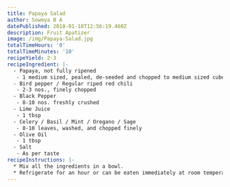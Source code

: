 ```yaml
---
title: Papaya Salad
author: Sowmya B A
datePublished: 2018-01-18T12:56:19.460Z
description: Fruit Apatizer
image: /img/Papaya-Salad.jpg
totalTimeHours: '0'
totalTimeMinutes: '10'
recipeYield: 2-3
recipeIngredient: |-
  - Papaya, not fully ripened
   - 1 medium sized, pealed, de-seeded and chopped to medium sized cubes
  - Bird pepper / Regular riped red chili
   - 2-3 nos., finely chopped
  - Black Pepper
   - 8-10 nos. freshly crushed
  - Lime Juice
   - 1 tbsp
  - Celery / Basil / Mint / Oregano / Sage
   - 8-10 leaves, washed, and chopped finely
  - Olive Oil
   - 1 tbsp
  - Salt
   - As per taste
recipeInstructions: |-
  * Mix all the ingredients in a bowl.
  * Refrigerate for an hour or can be eaten immediately at room temperature.
---
```



